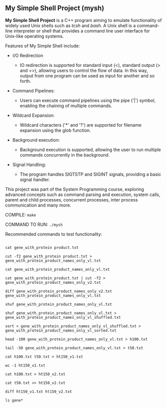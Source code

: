 ## My Simple Shell Project (mysh)

**My Simple Shell Project** is a C++ program aiming to emulate functionality of widely used Unix shells such as _tcsh_ and _bash_. A Unix shell is a command-line interpreter or shell that provides a command line user interface for Unix-like operating systems.

Features of My Simple Shell include:

* I/O Redirection

  * IO redirection is supported for standard input (<), standard output (> and >>), allowing users to control the flow of data. In this way, output from one program can be used as input for another and so forth.

* Command Pipelines:

  * Users can execute command pipelines using the pipe ('|') symbol, enabling the chaining of multiple commands.

* Wildcard Expansion:

  * Wildcard characters ('*' and '?') are supported for filename expansion using the glob function.

* Background execution:

  * Background execution is supported, allowing the user to run multiple commands concurrently in the background.

* Signal Handling:

  * The program handles SIGTSTP and SIGINT signals, providing a basic signal handler.

This project was part of the System Programming course, exploring advanced concepts such as command parsing and execution, system calls, parent and child processes, concurrent processes, inter process communication and many more.

COMPILE: ```make```

COMMAND TO RUN: ```./mysh```

Recommended commands to test functionality:

```wget https://ftp.ebi.ac.uk/pub/databases/genenames/hgnc/tsv/locus_types/gene_with_protein_product.txt

cat gene_with_protein product.txt

cut -f2 gene_with_protein product.txt > gene_with_protein_product_names_only_vl.txt

cat gene_with_protein_product_names_only_vl.txt

cat gene_with_protein_product.txt | cut -f2 > gene_with_protein_product_names_only_v2.txt

diff gene_with_protein_product_names_only_v2.txt gene_with_protein_product_names_only_vl.txt

shuf gene_with_protein_product_names_only_vl.txt

shuf gene_with_protein_product_names_only_vl.txt > gene_with_protein_product_names_only_vl_shuffled.txt

sort < gene_with_protein_product_names_only_vl_shuffled.txt > gene_with_protein_product_names_only_vl_sorted.txt

head -100 gene_with_protein_product_names_only_vl.txt > h100.txt

tail -50 gene_with_protein_product_names_only_vl.txt > t50.txt

cat h100.txt t50.txt > ht150_v1.txt

wc -1 ht150_v1.txt

cat h100.txt > ht150_v2.txt

cat t50.txt >> ht150_v2.txt

diff ht150_v1.txt ht150_v2.txt

ls gene*
```
